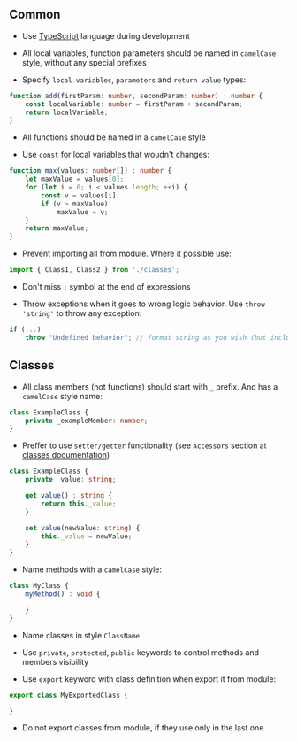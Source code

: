 ## Common

- Use [TypeScript](https://www.typescriptlang.org/) language during development

- All local variables, function parameters should be named in `camelCase` style, without any special prefixes

- Specify `local variables`, `parameters` and `return value` types:
```typescript
function add(firstParam: number, secondParam: number) : number {
    const localVariable: number = firstParam + secondParam;
    return localVariable;
}
```

- All functions should be named in a `camelCase` style

- Use `const` for local variables that woudn't changes:
```typescript
function max(values: number[]) : number {
    let maxValue = values[0];
    for (let i = 0; i < values.length; ++i) {
        const v = values[i];
        if (v > maxValue)
            maxValue = v;
    }
    return maxValue;
}
```

- Prevent importing all from module. Where it possible use:
```typescript
import { Class1, Class2 } from './classes';
```

- Don't miss `;` symbol at the end of expressions

- Throw exceptions when it goes to wrong logic behavior. Use `throw 'string'` to throw any exception:
```typescript
if (...)
    throw "Undefined behavior"; // format string as you wish (but include some useful info about error)
```

## Classes

- All class members (not functions) should start with `_` prefix. And has a `camelCase` style name:
```typescript
class ExampleClass {
    private _exampleMember: number;
}
```

- Preffer to use `setter/getter` functionality (see `Accessors` section at [classes documentation](https://www.typescriptlang.org/docs/handbook/classes.html))
```typescript
class ExampleClass {
    private _value: string;

    get value() : string {
        return this._value;
    }

    set value(newValue: string) {
        this._value = newValue;
    }
}
```

- Name methods with a `camelCase` style:
```typescript
class MyClass {
    myMethod() : void {

    }
}
```

- Name classes in style `ClassName`

- Use `private`, `protected`, `public` keywords to control methods and members visibility

- Use `export` keyword with class definition when export it from module:
```typescript
export class MyExportedClass {

}
```

- Do not export classes from module, if they use only in the last one